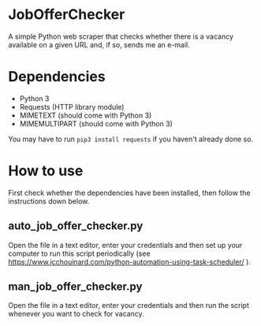 # JobOfferChecker
A simple Python web scraper that checks whether there is a vacancy available on a given URL and, if so, sends me an e-mail.

# Dependencies

- Python 3
- Requests (HTTP library module)
- MIMETEXT (should come with Python 3)
- MIMEMULTIPART (should come with Python 3)

You may have to run 
`pip3 install requests` if you haven't already done so.

# How to use

First check whether the dependencies have been installed, then follow the instructions down below.

## auto_job_offer_checker.py 
Open the file in a text editor, enter your credentials and then set up your computer to run this script periodically (see https://www.jcchouinard.com/python-automation-using-task-scheduler/ ).

## man_job_offer_checker.py 
Open the file in a text editor, enter your credentials and then run the script whenever you want to check for vacancy.

